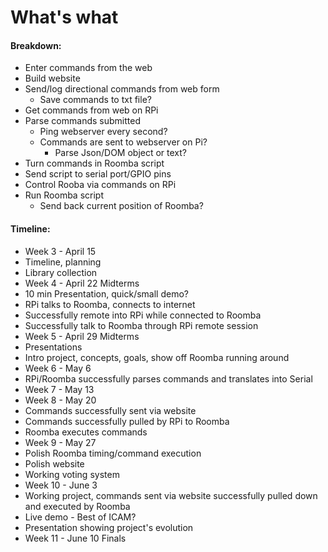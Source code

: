 # What's what

#### Breakdown:

 - Enter commands from the web
  - Build website
  - Send/log directional commands from web form
    - Save commands to txt file?
 - Get commands from web on RPi
  - Parse commands submitted
    - Ping webserver every second?
    - Commands are sent to webserver on Pi?
      - Parse Json/DOM object or text?
  - Turn commands in Roomba script
  - Send script to serial port/GPIO pins
 - Control Rooba via commands on RPi
  - Run Roomba script
    - Send back current position of Roomba?


#### Timeline:

 - Week 3 - April 15
  - Timeline, planning
  - Library collection
 - Week 4 - April 22 Midterms
  - 10 min Presentation, quick/small demo?
  - RPi talks to Roomba, connects to internet
  - Successfully remote into RPi while connected to Roomba
   - Successfully talk to Roomba through RPi remote session
 - Week 5 - April 29 Midterms
  - Presentations
   - Intro project, concepts, goals, show off Roomba running around
 - Week 6 - May 6
  - RPi/Roomba successfully parses commands and translates into Serial
 - Week 7 - May 13
 - Week 8 - May 20
  - Commands successfully sent via website
  - Commands successfully pulled by RPi to Roomba
  - Roomba executes commands
 - Week 9 - May 27
  - Polish Roomba timing/command execution
  - Polish website
  - Working voting system
 - Week 10 - June 3
  - Working project, commands sent via website successfully pulled down and executed by Roomba
  - Live demo - Best of ICAM?
  - Presentation showing project's evolution
 - Week 11 - June 10 Finals
